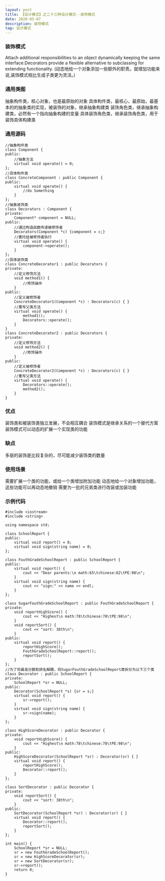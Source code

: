 ```yaml
---
layout: post
title: 【设计模式】之二十三种设计模式--装饰模式
date: 2020-05-07
description: 装饰模式
tag: 设计模式
---
```

### 装饰模式
Attach additional responsibilities to an object dynamically keeping the same interface.Decorators provide a flexible alternative to subclassing for extending functionality.
(动态地给一个对象添加一些额外的职责。就增加功能来说,装饰模式相比生成子类更为灵活。)
### 通用类图
抽象构件类，核心对象，也是最原始的对象
具体构件类，最核心，最原始，最基本的的抽象类的实现，被装饰的对象，继承抽象构建类
装饰角色类，继承抽象构建类，必然有一个指向抽象构建的变量
具体装饰角色类，继承装饰角色类，用于装饰具体构建类
### 通用源码
```
//抽象构件类
class Component {
public:
    //抽象方法
    virtual void operate() = 0;
};
//具体构件类
class ConcreteComponent : public Component {
public:
    virtual void operate() {
        //do Something
    }
};
//抽象装饰类
class Decorators : Component {
private:
    Component* component = NULL;
public:
    //通过构造函数传递被修饰者
    Decorators(Component *c) {component = c;}
    //委托给被修饰者执行
    virtual void operate() {
        component->operate();
    }
};
//具体装饰类
class ConcreteDecorator1 : public Decorators {
private:
    //定义修饰方法
    void method1() {
        //修饰操作
    }
public:
    //定义被修饰者
    ConcreteDecorator1(Component *c) : Decorators(c) { }
    //重写父类方法
    virtual void operate() {
        method1();
        Decorators::operate();
    }
}
class ConcreteDecorator2 : public Decorators {
private:
    //定义修饰方法
    void method2() {
        //修饰操作
    }
public:
    //定义被修饰者
    ConcreteDecorator2(Component *c) : Decorators(c) { }
    //重写父类方法
    virtual void operate() {
        Decorators::operate();
        method2();
    }
}
```
### 优点
装饰类和被装饰类独立发展，不会相互耦合
装饰模式是继承关系的一个替代方案
装饰模式可以动态的扩展一个实现类的功能
### 缺点
多层的装饰是比较复杂的，尽可能减少装饰类的数量
### 使用场景
需要扩展一个类的功能，或给一个类增加附加功能
动态地给一个对象增加功能，这些功能可以再动态地撤销
需要为一批的兄弟类进行改装或加装功能

### 示例代码
```
#include <iostream>
#include <string>

using namespace std;

class SchoolReport {
public:
    virtual void report() = 0;
    virtual void sign(string name) = 0;
};

class FouthGradeSchoolReport : public SchoolReport {
public:
    virtual void report() {
        cout << "Dear parents:\n math:65\tchinese:62\tPE:98\n";
    }
    virtual void sign(string name) {
        cout << "sign:" << name << endl;
    }
};

class SugarFouthGradeSchoolReport : public FouthGradeSchoolReport {
private:
    void reportHighScore() {
        cout << "Highest\n math:78\tchinese:78\tPE:98\n";
    }
    void reportSort() {
        cout << "sort: 38th\n";
    }
public:
    virtual void report() {
        reportHighScore();
        FouthGradeSchoolReport::report();
        reportSort();
    }
};
//为了将最高分数和排名解耦，将SugarFouthGradeSchoolReport类拆分为以下三个类
class Decorator : public SchoolReport {
private:
    SchoolReport *sr = NULL;
public:
    Decorator(SchoolReport *s) {sr = s;}
    virtual void report() {
        sr->report();
    }
    virtual void sign(string name) {
        sr->sign(name);
    }
};

class HighScoreDecorator : public Decorator {
private:
    void reportHighScore() {
        cout << "Highest\n math:78\tchinese:78\tPE:98\n";
    }
public:
    HighScoreDecorator(SchoolReport *sr) : Decorator(sr) { }
    virtual void report() {
        reportHighScore();
        Decorator::report();
    }
};

class SortDecorator : public Decorator {
private:
    void reportSort() {
        cout << "sort: 38th\n";
    }
public:
    SortDecorator(SchoolReport *sr) : Decorator(sr) { }
    virtual void report() {
        Decorator::report();
        reportSort();
    }
};

int main() {
    SchoolReport *sr = NULL;
    sr = new FouthGradeSchoolReport();
    sr = new HighScoreDecorator(sr);
    sr = new SortDecorator(sr);
    sr->report();
    return 0;
}
```

